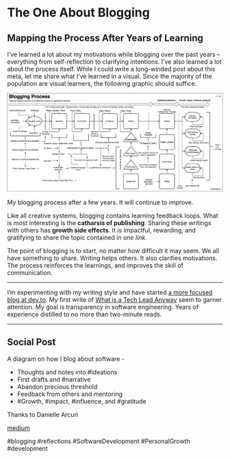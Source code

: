 # The One About Blogging
## Mapping the Process After Years of Learning

I’ve learned a lot about my motivations while blogging over the past years  – everything from self-reflection to clarifying intentions. I’ve also learned a lot about the process itself. While I could write a long-winded post about this meta, let me share what I’ve learned in a visual. Since the majority of the population are visual learners, the following graphic should suffice.

![A sequence diagram of my blogging process.](images/19-01.png)

My blogging process after a few years. It will continue to improve.

Like all creative systems, blogging contains learning feedback loops. What is most interesting is the **catharsis of publishing**. Sharing these writings with others has **growth side effects**. It is impactful, rewarding, and gratifying to share the topic contained in *one link*.

The point of blogging is to start, no matter how difficult it may seem. We all have something to share. Writing helps others. It also clarifies motivations. The process reinforces the learnings, and improves the skill of communication.

---

I’m experimenting with my writing style and have started [a more focused blog at dev.to](https://dev.to/solidi). My first write of [What is a Tech Lead Anyway](https://dev.to/solidi/what-is-a-tech-lead-anyway-483p) seem to garner attention. My goal is transparency in software engineering. Years of experience distilled to no more than two-minute reads.

---

## Social Post

A diagram on how I blog about software -

- Thoughts and notes into #ideations
- First drafts and #narrative
- Abandon precious threshold
- Feedback from others and mentoring
- #Growth, #impact, #influence, and #gratitude

Thanks to Danielle Arcuri

[medium](https://medium.com/@solidi/the-one-about-blogging-cd9e65a2055b)

#blogging #reflections #SoftwareDevelopment #PersonalGrowth #development
